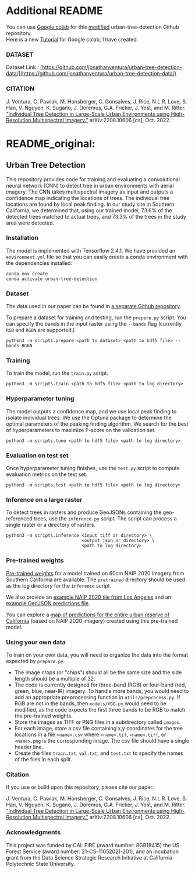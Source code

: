 # Additional README
You can use [Google colab](https://colab.google/) for this [modified](https://github.com/Jooyoung01/urban-tree-detection.git) urban-tree-detection Github repository.</br>
Here is a new [Tutorial](https://colab.research.google.com/drive/14W9x6TQ8TXuRy3hzk9RHgipwLCAv2PQ_?usp=sharing) for Google colab, I have created.

### DATASET ###
Dataset Link : [https://github.com/jonathanventura/urban-tree-detection-data/](https://github.com/jonathanventura/urban-tree-detection-data/)
### CITATION ###
J. Ventura, C. Pawlak, M. Honsberger, C. Gonsalves, J. Rice, N.L.R. Love, S. Han, V. Nguyen, K. Sugano, J. Doremus, G.A. Fricker, J. Yost, and M. Ritter. ["Individual Tree Detection in Large-Scale Urban Environments using High-Resolution Multispectral Imagery."](https://doi.org/10.48550/arXiv.2208.10607)  arXiv:2208.10606 [cs], Oct. 2022.

# README_original:
## Urban Tree Detection ##

This repository provides code for training and evaluating a convolutional neural network (CNN) to detect tree in urban environments with aerial imagery.   The CNN takes multispectral imagery as input and outputs a confidence map indicating the locations of trees. The individual tree locations are found by local peak finding. In our study site in Southern California, we determined that, using our trained model, 73.6% of the detected trees matched to actual trees, and 73.3% of the trees in the study area were detected.

### Installation ###

The model is implemented with Tensorflow 2.4.1.  We have provided an `environment.yml` file so that you can easily create a conda environment with the dependencies installed:

    conda env create 
    conda activate urban-tree-detection

### Dataset ###

The data used in our paper can be found in [a separate Github repository](https://github.com/jonathanventura/urban-tree-detection-data/).

To prepare a dataset for training and testing, run the `prepare.py` script.  You can specify the bands in the input raster using the `--bands` flag (currently `RGB` and `RGBN` are supported.)

    python3 -m scripts.prepare <path to dataset> <path to hdf5 file> --bands RGBN

### Training ###

To train the model, run the `train.py` script.

    python3 -m scripts.train <path to hdf5 file> <path to log directory>

### Hyperparameter tuning ###

The model outputs a confidence map, and we use local peak finding to isolate individual trees.  We use the Optuna package to determine the optimal parameters of the peaking finding algorithm.  We search for the best of hyperparameters to maximize F-score on the validation set.

    python3 -m scripts.tune <path to hdf5 file> <path to log directory>

### Evaluation on test set ###

Once hyperparameter tuning finishes, use the `test.py` script to compute evaluation metrics on the test set.

    python3 -m scripts.test <path to hdf5 file> <path to log directory> 

### Inference on a large raster ###

To detect trees in rasters and produce GeoJSONs containing the geo-referenced trees, use the `inference.py` script.  The script can process a single raster or a directory of rasters.

    python3 -m scripts.inference <input tiff or directory> \
                                 <output json or directory> \
                                 <path to log directory>

### Pre-trained weights ###

[Pre-trained weights](https://cpslo-my.sharepoint.com/:u:/g/personal/jventu09_calpoly_edu/EUMJLY3xLt1KnJA-gu6T1boBdWzzPHzJSKoUxRNKyiZDrg?e=vGfvFn) for a model trained on 60cm NAIP 2020 imagery from Southern California are available.  The `pretrained` directory should be used as the log directory for the `inference` script.  

We also provide an [example NAIP 2020 tile from Los Angeles](https://cpslo-my.sharepoint.com/:i:/g/personal/jventu09_calpoly_edu/EU1xfporUiBDvT2ZOpW0raEBOqJcJQpqcOv1lKNMCgbCdQ?e=zsgxXs) and an [example GeoJSON predictions file](https://cpslo-my.sharepoint.com/:u:/g/personal/jventu09_calpoly_edu/EaoRmlVJ4hRKhf2-LLeg-r4BwDM4bSUz5NI3P3ydIWs7kA?e=ZvbPFT).

You can explore a [map of predictions for the entire urban reserve of California](https://jventu09.users.earthengine.app/view/urban-tree-detector) (based on NAIP 2020 imagery) created using this pre-trained model.

### Using your own data ###

To train on your own data, you will need to organize the data into the format expected by `prepare.py`.

* The image crops (or "chips") should all be the same size and the side length should be a multiple of 32.
* The code is currently designed for three-band (RGB) or four-band (red, green, blue, near-IR) imagery.  To handle more bands, you would need to add an appropriate preprocessing function in `utils/preprocess.py`.  If RGB are not in the bands, then `models/VGG.py` would need to be modified, as the code expects the first three bands to be RGB to match the pre-trained weights.
* Store the images as TIFF or PNG files in a subdirectory called `images`.
* For each image, store a csv file containing x,y coordinates for the tree locations in a file `<name>.csv` where `<name>.tif`, `<name>.tiff`, or `<name>.png` is the corresponding image. The csv file should have a single header line.
* Create the files `train.txt`, `val.txt`, and `test.txt` to specify the names of the files in each split.

### Citation ###

If you use or build upon this repository, please cite our paper:

J. Ventura, C. Pawlak, M. Honsberger, C. Gonsalves, J. Rice, N.L.R. Love, S. Han, V. Nguyen, K. Sugano, J. Doremus, G.A. Fricker, J. Yost, and M. Ritter. ["Individual Tree Detection in Large-Scale Urban Environments using High-Resolution Multispectral Imagery."](https://doi.org/10.48550/arXiv.2208.10607)  arXiv:2208.10606 [cs], Oct. 2022.

### Acknowledgments ###

This project was funded by CAL FIRE (award number: 8GB18415) the US Forest Service (award number: 21-CS-11052021-201), and an incubation grant from the Data Science Strategic Research Initiative at California Polytechnic State University.
